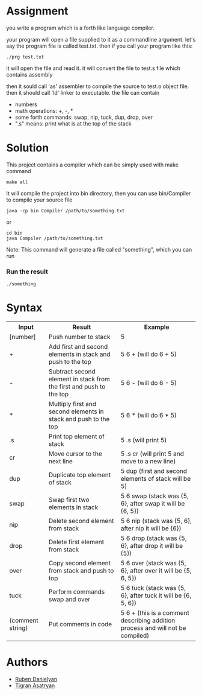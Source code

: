 # Assignment

you write a program which is a forth like language compiler.

your program will open a file supplied to it as a commandline argument.
let's say the program file is called test.txt.
then if you call your program like this:

```
./prg test.txt
```

it will open the file and read it.
it will convert the file to test.s file which contains assembly

then it sould call 'as' assembler to compile the source to test.o object file.
then it should call 'ld' linker to executable.
the file can contain

* numbers
* math operations: +, -, *
* some forth commands: swap, nip, tuck, dup, drop, over
* ".s" means: print what is at the top of the stack


# Solution

This project contains a compiler which can be simply used with make command

```
make all
```

It will compile the project into bin directory, then you can use bin/Compiler to compile your source file

```
java -cp bin Compiler /path/to/something.txt
```

or

```
cd bin
java Compiler /path/to/something.txt
```

Note: This command will generate a file called "something", which you can run

### Run the result

```
./something
```

# Syntax

<table>
<tr>
    <th>Input</th>
    <th>Result</th>
    <th>Example</th>
</tr>

<tr>
    <td>[number]</td>
    <td>Push number to stack</td>
    <td>5</td>
</tr>
<tr>
    <td>+</td>
    <td>Add first and second elements in stack and push to the top</td>
    <td>5 6 + (will do 6 + 5)</td>
</tr>
<tr>
    <td>-</td>
    <td>Subtract second element in stack from the first and push to the top</td>
    <td>5 6 - (will do 6 - 5)</td>
</tr>
<tr>
    <td>*</td>
    <td>Multiply first and second elements in stack and push to the top</td>
    <td>5 6 * (will do 6 * 5)</td>
</tr>
<tr>
    <td>.s</td>
    <td>Print top element of stack</td>
    <td>5 .s (will print 5)</td>
</tr>
<tr>
    <td>cr</td>
    <td>Move cursor to the next line</td>
    <td>5 .s cr (will print 5 and move to a new line)</td>
</tr>
<tr>
    <td>dup</td>
    <td>Duplicate top element of stack</td>
    <td>5 dup (first and second elements of stack will be 5)</td>
</tr>
<tr>
    <td>swap</td>
    <td>Swap first two elements in stack</td>
    <td>5 6 swap (stack was {5, 6}, after swap it will be {6, 5})</td>
</tr>
<tr>
    <td>nip</td>
    <td>Delete second element from stack</td>
    <td>5 6 nip (stack was {5, 6}, after nip it will be {6})</td>
</tr>
<tr>
    <td>drop</td>
    <td>Delete first element from stack</td>
    <td>5 6 drop (stack was {5, 6}, after drop it will be {5})</td>
</tr>
<tr>
    <td>over</td>
    <td>Copy second element from stack and push to top</td>
    <td>5 6 over (stack was {5, 6}, after over it will be {5, 6, 5})</td>
</tr>
<tr>
    <td>tuck</td>
    <td>Perform commands swap and over</td>
    <td>5 6 tuck (stack was {5, 6}, after tuck it will be {6, 5, 6})</td>
</tr>
<tr>
    <td>(comment string)</td>
    <td>Put comments in code</td>
    <td>5 6 + (this is a comment describing addition process and will not be compiled)</td>
</tr>
</table>

# Authors
- [Ruben Danielyan](https://github.com/danielyandev)
- [Tigran Asatryan](https://github.com/atg1996)
